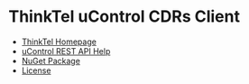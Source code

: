 ﻿ThinkTel uControl CDRs Client
=============================

- [ThinkTel Homepage](http://thinktel.ca)
- [uControl REST API Help](https://api.thinktel.ca/rest.svc/help)
- [NuGet Package](https://www.nuget.org/packages/ThinkTel.uControl.Api)
- [License](LICENSE.txt)
